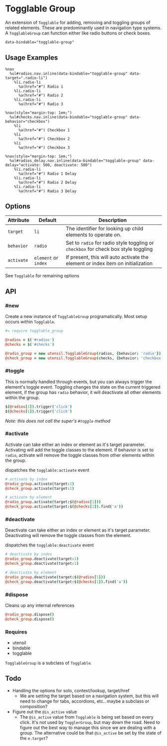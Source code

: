 
# Togglable Group
An extension of `Togglable` for adding, removing and toggling groups of related elements. These are predominantly used in navigation type systems. A `TogglableGroup` can function either like radio buttons or check boxes.

```html
data-bindable="togglable-group"
```

## Usage Examples

<!--~ markup/togglable_group.html.haml -->
```haml
%nav
  %ul#radios.nav.inline(data-bindable="togglable-group" data-target=".radio-li")
    %li.radio-li
      %a(href="#") Radio 1
    %li.radio-li
      %a(href="#") Radio 2
    %li.radio-li
      %a(href="#") Radio 3

%nav(style="margin-top: 1em;")
  %ul#checks.nav.inline(data-bindable="togglable-group" data-behavior="checkbox")
    %li
      %a(href="#") Checkbox 1
    %li
      %a(href="#") Checkbox 2
    %li
      %a(href="#") Checkbox 3

%nav(style="margin-top: 1em;")
  %ul#radios_delay.nav.inline(data-bindable="togglable-group" data-delay="activate: 500, deactivate: 500")
    %li.radio-li
      %a(href="#") Radio 1 Delay
    %li.radio-li
      %a(href="#") Radio 2 Delay
    %li.radio-li
      %a(href="#") Radio 3 Delay
```
<!-- end -->

## Options

Attribute  | Default              | Description
---------- | -------------------- | -------------------------------------------
`target`   | `li`                 | The identifier for looking up child elements to operate on.
`behavior` | `radio`              | Set to `radio` for radio style toggling or `checkbox` for check box style toggling
`activate` | `element` or `index` | If present, this will auto activate the element or index item on initialization

See `Togglable` for remaining options 


## API

### #new
Create a new instance of `TogglableGroup` programatically. Most setup occurs within `Togglable`. 

```coffee
#= require togglable_group

@radios = $('#radios')
@checks = $('#checks')

@radio_group = new utensil.TogglableGroup(radios, {behavior: 'radio'})
@check_group = new utensil.TogglableGroup(checks, {behavior: 'checkbox'})
```

### #toggle
This is normally handled through events, but you can always trigger the
element's toggle event. Toggling changes the state on the current triggered
element, if the group has `radio` behavior, it will deactivate all other
elements within the group.

```coffee
$(@radios[1]).trigger('click')
$(@checks[1]).trigger('click')
```

_Note: this does not call the super's `#toggle` method_

### #activate
Activate can take either an index or element as it's target parameter.
Activating will add the toggle classes to the element. If behavior is
set to `radio`, activate will remove the toggle classes from other
elements within the group.

dispatches the `togglable:activate` event

```coffee
# activate by index
@radio_group.activate(target:1)
@check_group.activate(target:1)

# activate by element
@radio_group.activate(target:$(@radios[1]))
@check_group.activate(target:$(@checks[1]).find('a'))
```

### #deactivate
Deactivate can take either an index or element as it's target parameter.
Deactivating will remove the toggle classes from the element.

dispatches the `togglable:deactivate` event

```coffee
# deactivate by index
@radio_group.deactivate(target:1)
@check_group.deactivate(target:1)

# deactivate by element
@radio_group.deactivate(target:$(@radios[1]))
@check_group.deactivate(target:$(@checks[1]).find('a'))
```

### #dispose
Cleans up any internal references 

```coffee
@radio_group.dispose()
@check_group.dispose()
```

### Requires
- utensil
- bindable
- togglable

`TogglableGroup` is a subclass of `Togglable`.

## Todo
- Handling the options for solo, context/lookup, target/href
  - We are setting the target based on a navigation system,
    but this will need to change for tabs, accordions, etc.. maybe a
    subclass or composition?
- Figure out the `@is_active` value
  - The `@is_active` value from `Togglable` is being set based
    on every click. It's not used by `TogglerGroup`, but may down the
    road. Need to figure out the best way to manage this since we are
    dealing with a group. The alternative could be that `@is_active` be
    set by the state of the `e.target`?

